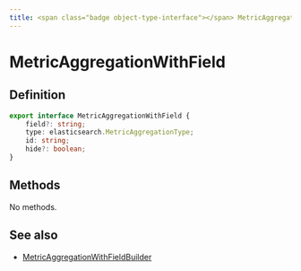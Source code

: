 ```yaml
---
title: <span class="badge object-type-interface"></span> MetricAggregationWithField
---
```

# <span class="badge object-type-interface"></span> MetricAggregationWithField

## Definition

```typescript
export interface MetricAggregationWithField {
	field?: string;
	type: elasticsearch.MetricAggregationType;
	id: string;
	hide?: boolean;
}

```
## Methods

No methods.
## See also

 * <span class="badge builder"></span> [MetricAggregationWithFieldBuilder](./builder-MetricAggregationWithFieldBuilder.md)
